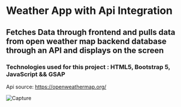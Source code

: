 # Weather App with Api Integration

## Fetches Data through frontend and pulls data from open weather map backend database through an API and displays on the screen

### Technologies used for this project : HTML5, Bootstrap 5, JavaScript && GSAP

Api source: https://openweathermap.org/

![Capture](https://github.com/nstefan55/Weather-App-with-API/assets/121696125/5a4834e2-2cc4-493d-8149-aed0cab669af)
